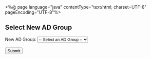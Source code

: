 <%@ page language="java" contentType="text/html; charset=UTF-8" pageEncoding="UTF-8"%>
<!DOCTYPE html>
<html>
<head>
    <title>New AD Group</title>
</head>
<body>
    <h2>Select New AD Group</h2>
    <form action="processADGroup.jsp" method="post">
        <label for="adGroup">New AD Group:</label>
        <select id="adGroup" name="newADGroup">
            <option value="">-- Select an AD Group --</option>
            <option value="group1">Group 1</option>
            <option value="group2">Group 2</option>
            <option value="group3">Group 3</option>
            <option value="group4">Group 4</option>
        </select>
        <br><br>
        <input type="submit" value="Submit">
    </form>
</body>
</html>